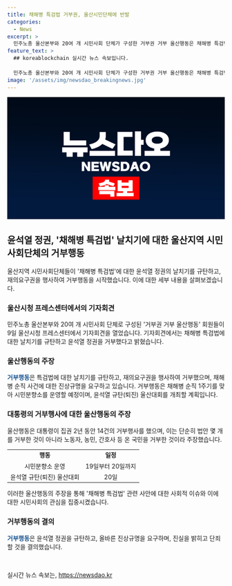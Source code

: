 ```yaml
---
title: 채해병 특검법 거부권, 울산시민단체에 반발
categories:
  - News
excerpt: >
  민주노총 울산본부와 20여 개 시민사회 단체가 구성한 거부권 거부 울산행동은 채해병 특검법에 대한 날치기 거부권을 행사한 윤석열 정권을 규탄하고 나섰다. 이에 대한 지적과 규탄 소리가 나오며, 국민들은 진실을 바란다고 주장했다. 더불어 대통령의 거부권 행사에 대해 노동자, 농민, 간호사를 포함한 온 국민을 거부한 것으로 지적하며, 채해병 순직 1주기를 맞아 시민분향소를 운영할 예정이며, 윤석열 규탄(퇴진) 울산대회를 연다고 밝혔다.
feature_text: >
  ## koreablockchain 실시간 뉴스 속보입니다.

  민주노총 울산본부와 20여 개 시민사회 단체가 구성한 거부권 거부 울산행동은 채해병 특검법에 대한 날치기 거부권을 행사한 윤석열 정권을 규탄하고 나섰다. 이에 대한 지적과 규탄 소리가 나오며, 국민들은 진실을 바란다고 주장했다. 더불어 대통령의 거부권 행사에 대해 노동자, 농민, 간호사를 포함한 온 국민을 거부한 것으로 지적하며, 채해병 순직 1주기를 맞아 시민분향소를 운영할 예정이며, 윤석열 규탄(퇴진) 울산대회를 연다고 밝혔다.
image: '/assets/img/newsdao_breakingnews.jpg'
---
```


<p><img src="/assets/img/newsdao_breakingnews.jpg" alt="koreablockchain 속보" /></p>

<h2 data-ke-size="size26">윤석열 정권, '채해병 특검법' 날치기에 대한 울산지역 시민사회단체의 거부행동</h2>

<p data-ke-size="size16">울산지역 시민사회단체들이 '채해병 특검법'에 대한 윤석열 정권의 날치기를 규탄하고, 재의요구권을 행사하여 거부행동을 시작했습니다. 이에 대한 세부 내용을 살펴보겠습니다.</p>

<h3>울산시청 프레스센터에서의 기자회견</h3>

<p data-ke-size="size16">민주노총 울산본부와 20여 개 시민사회 단체로 구성된 '거부권 거부 울산행동' 회원들이 9일 울산시청 프레스센터에서 기자회견을 열었습니다. 기자회견에서는 채해병 특검법에 대한 날치기를 규탄하고 윤석열 정권을 거부했다고 밝혔습니다.</p>

<h3>울산행동의 주장</h3>

<p data-ke-size="size16"><b><span style="color: #1a5490;">거부행동</span></b>은 특검법에 대한 날치기를 규탄하고, 재의요구권을 행사하여 거부했으며, 채해병 순직 사건에 대한 진상규명을 요구하고 있습니다. 거부행동은 채해병 순직 1주기를 맞아 시민분향소를 운영할 예정이며, 윤석열 규탄(퇴진) 울산대회를 개최할 계획입니다.</p>

<h3>대통령의 거부행사에 대한 울산행동의 주장</h3>

<p data-ke-size="size16">울산행동은 대통령이 집권 2년 동안 14건의 거부행사를 했으며, 이는 단순히 법안 몇 개를 거부한 것이 아니라 노동자, 농민, 간호사 등 온 국민을 거부한 것이라 주장했습니다.</p>

<table>
    <tbody>
        <tr>
            <td style="text-align: center; height: 17px;"><b>행동</b></td>
            <td style="text-align: center; height: 17px;"><b>일정</b></td>
        </tr>
        <tr>
            <td style="text-align: center; height: 17px;">시민분향소 운영</td>
            <td style="text-align: center; height: 17px;">19일부터 20일까지</td>
        </tr>
        <tr>
            <td style="text-align: center; height: 17px;">윤석열 규탄(퇴진) 울산대회</td>
            <td style="text-align: center; height: 17px;">20일</td>
        </tr>
    </tbody>
</table>

<p data-ke-size="size16">이러한 울산행동의 주장을 통해 '채해병 특검법' 관련 사안에 대한 사회적 이슈와 이에 대한 시민사회의 관심을 집중시켰습니다.</p>

<h3>거부행동의 결의</h3>

<p data-ke-size="size16"><b><span style="color: #1a5490;">거부행동</span></b>은 윤석열 정권을 규탄하고, 올바른 진상규명을 요구하며, 진실을 밝히고 단죄할 것을 결의했습니다.</p>

<p data-ke-size="size16">&nbsp;</p>
실시간 뉴스 속보는, <a href="https://newsdao.kr" rel="dofollow">https://newsdao.kr</a>


